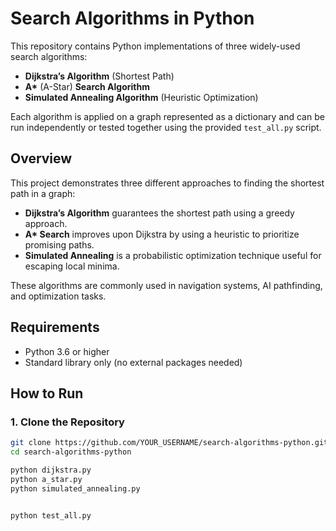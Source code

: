 # Search Algorithms in Python

This repository contains Python implementations of three widely-used search algorithms:

- **Dijkstra’s Algorithm** (Shortest Path)
- **A\*** (A-Star) **Search Algorithm**
- **Simulated Annealing Algorithm** (Heuristic Optimization)

Each algorithm is applied on a graph represented as a dictionary and can be run independently or tested together using the provided `test_all.py` script.



## Overview

This project demonstrates three different approaches to finding the shortest path in a graph:

- **Dijkstra’s Algorithm** guarantees the shortest path using a greedy approach.
- **A\* Search** improves upon Dijkstra by using a heuristic to prioritize promising paths.
- **Simulated Annealing** is a probabilistic optimization technique useful for escaping local minima.

These algorithms are commonly used in navigation systems, AI pathfinding, and optimization tasks.




## Requirements

- Python 3.6 or higher
- Standard library only (no external packages needed)



## How to Run

### 1. Clone the Repository

```bash
git clone https://github.com/YOUR_USERNAME/search-algorithms-python.git
cd search-algorithms-python

python dijkstra.py
python a_star.py
python simulated_annealing.py


python test_all.py


